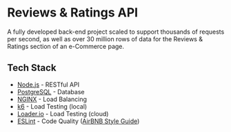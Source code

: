# Reviews & Ratings API
A fully developed back-end project scaled to support thousands of requests per second, as well as over 30 million rows of data for the Reviews & Ratings section of an e-Commerce page.

<h2>Tech Stack</h2>

- [Node.js](https://github.com/nodejs/node/) - RESTful API
- [PostgreSQL](https://github.com/postgres/postgres) - Database
- [NGINX](https://github.com/nginx/nginx) - Load Balancing
- [k6](https://github.com/grafana/k6) - Load Testing (local)
- [Loader.io](https://loader.io/) - Load Testing (cloud)
- [ESLint](https://github.com/eslint/eslint) - Code Quality ([AirBNB Style Guide](https://github.com/airbnb/javascript))
</ul>


